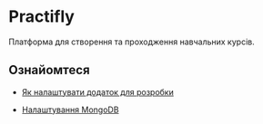 # Practifly
Платформа для створення та проходження навчальних курсів.


## Ознайомтеся
  - [Як налаштувати додаток для розробки](https://github.com/hutorovmv/practifly/wiki/%D0%AF%D0%BA-%D0%BF%D0%BE%D1%87%D0%B0%D1%82%D0%B8-%D1%80%D0%BE%D0%B1%D0%BE%D1%82%D1%83-%D0%BD%D0%B0%D0%B4-%D0%BF%D0%BB%D0%B0%D1%82%D1%84%D0%BE%D1%80%D0%BC%D0%BE%D1%8E-(%D1%80%D0%BE%D0%B7%D1%80%D0%BE%D0%B1%D0%BD%D0%B8%D0%BA%D1%83))
  
  - [Налаштування MongoDB](https://github.com/hutorovmv/practifly/wiki/%D0%9D%D0%B0%D0%BB%D0%B0%D1%88%D1%82%D1%83%D0%B2%D0%B0%D0%BD%D0%BD%D1%8F-MongoDb-(%D1%80%D0%BE%D0%B7%D1%80%D0%BE%D0%B1%D0%BD%D0%B8%D0%BA%D1%83))
